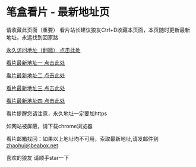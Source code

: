 # 笔盒看片 - 最新地址页

请收藏此页面（重要）
看片站长建议狼友Ctrl+D收藏本页面，本页随时更新最新地址，永远找到回家路

[永久访问地址（翻牆） 点击此处](https://beabox.net/)

[看片最新地址一 点击此处](https://bhf3y9c8d2d2.shop)

[看片最新地址二 点击此处](https://bhu3h9o4v8a4.shop)

[看片最新地址三 点击此处](https://bht0s6u6y3w5.shop)

[看片最新地址四 点击此处](https://bhk3d5p0x0r9.shop)

看片提醒您请注意，永久地址一定要加https

如网站被屏蔽，请下载chrome浏览器

看片邮箱找回：如果以上地址均不可用，索取最新地址,请发邮件到 zhaohui@beabox.net

喜欢的狼友 请顺手star一下